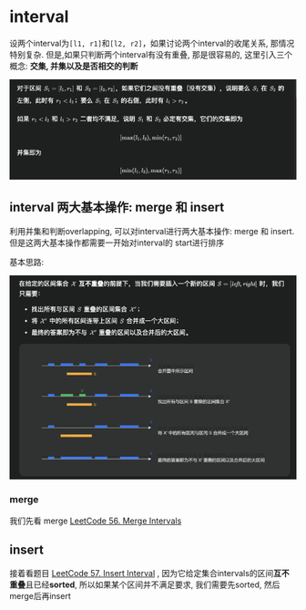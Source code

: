 # interval

设两个interval为`[l1, r1]`和`[l2, r2]`，如果讨论两个interval的收尾关系, 那情况特别复杂. 但是,如果只判断两个interval有没有重叠, 那是很容易的, 这里引入三个概念: **交集, 并集以及是否相交的判断**

![152](/Image/152.png)

## interval 两大基本操作: merge 和 insert

利用并集和判断overlapping, 可以对interval进行两大基本操作: merge 和 insert. 但是这两大基本操作都需要一开始对interval的 start进行排序

基本思路:

![153](/Image/153.png)

### merge

我们先看 merge
[LeetCode 56. Merge Intervals](/Tricky/interval/Merge_Intervals/)

## insert

接着看题目 [LeetCode 57. Insert Interval](/Tricky/interval/Insert_Interval/) , 因为它给定集合intervals的区间**互不重叠**且已经**sorted**, 所以如果某个区间并不满足要求, 我们需要先sorted, 然后merge后再insert

